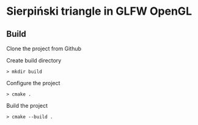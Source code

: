 # Sierpiński triangle in GLFW OpenGL

## Build
Clone the project from Github

Create build directory

```
> mkdir build
```

Configure the project

```
> cmake .
```

Build the project
```
> cmake --build .
```

